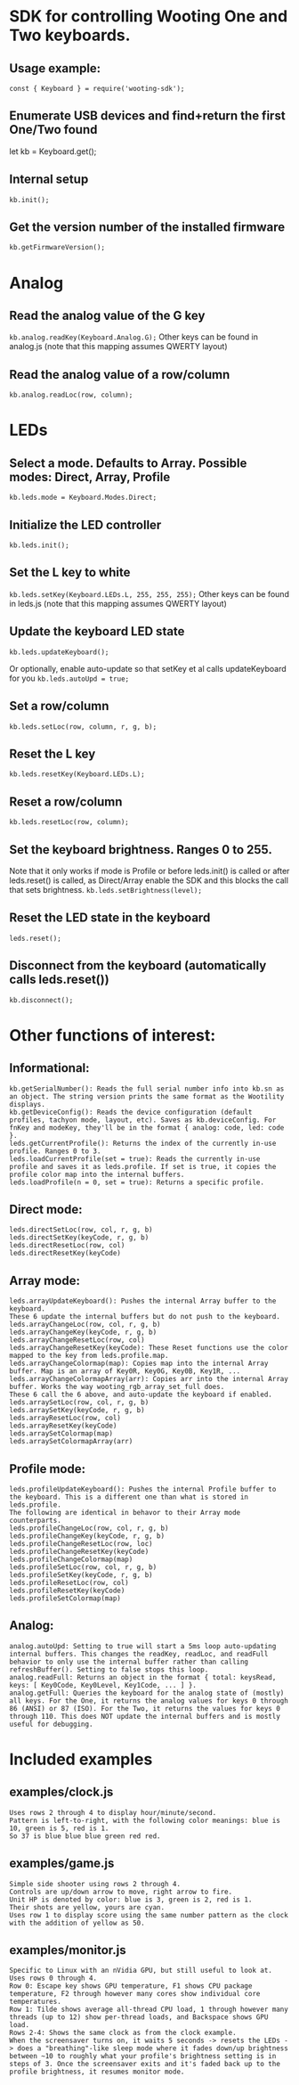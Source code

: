 # SDK for controlling Wooting One and Two keyboards.

## Usage example:

`const { Keyboard } = require('wooting-sdk');`

## Enumerate USB devices and find+return the first One/Two found
let kb = Keyboard.get();

## Internal setup
`kb.init();`

## Get the version number of the installed firmware
`kb.getFirmwareVersion();`

# Analog

## Read the analog value of the G key
`kb.analog.readKey(Keyboard.Analog.G);`
Other keys can be found in analog.js (note that this mapping assumes QWERTY layout)

## Read the analog value of a row/column
`kb.analog.readLoc(row, column);`

# LEDs

## Select a mode. Defaults to Array. Possible modes: Direct, Array, Profile
`kb.leds.mode = Keyboard.Modes.Direct;`

## Initialize the LED controller
`kb.leds.init();`

## Set the L key to white
`kb.leds.setKey(Keyboard.LEDs.L, 255, 255, 255);`
Other keys can be found in leds.js (note that this mapping assumes QWERTY layout)

## Update the keyboard LED state
`kb.leds.updateKeyboard();`

Or optionally, enable auto-update so that setKey et al calls updateKeyboard for you
`kb.leds.autoUpd = true;`

## Set a row/column
`kb.leds.setLoc(row, column, r, g, b);`

## Reset the L key
`kb.leds.resetKey(Keyboard.LEDs.L);`

## Reset a row/column
`kb.leds.resetLoc(row, column);`

## Set the keyboard brightness. Ranges 0 to 255.  
Note that it only works if mode is Profile or before leds.init() is called or after leds.reset() is called, as Direct/Array enable the SDK and this blocks the call that sets brightness.
`kb.leds.setBrightness(level);`

## Reset the LED state in the keyboard
`leds.reset();`

## Disconnect from the keyboard (automatically calls leds.reset())
`kb.disconnect();`


# Other functions of interest:

## Informational:
```
kb.getSerialNumber(): Reads the full serial number info into kb.sn as an object. The string version prints the same format as the Wootility displays.
kb.getDeviceConfig(): Reads the device configuration (default profiles, tachyon mode, layout, etc). Saves as kb.deviceConfig. For fnKey and modeKey, they'll be in the format { analog: code, led: code }.
leds.getCurrentProfile(): Returns the index of the currently in-use profile. Ranges 0 to 3.
leds.loadCurrentProfile(set = true): Reads the currently in-use profile and saves it as leds.profile. If set is true, it copies the profile color map into the internal buffers.
leds.loadProfile(n = 0, set = true): Returns a specific profile.
```

## Direct mode:
```
leds.directSetLoc(row, col, r, g, b)
leds.directSetKey(keyCode, r, g, b)
leds.directResetLoc(row, col)
leds.directResetKey(keyCode)
```

## Array mode:
```
leds.arrayUpdateKeyboard(): Pushes the internal Array buffer to the keyboard.
These 6 update the internal buffers but do not push to the keyboard.
leds.arrayChangeLoc(row, col, r, g, b)
leds.arrayChangeKey(keyCode, r, g, b)
leds.arrayChangeResetLoc(row, col)
leds.arrayChangeResetKey(keyCode): These Reset functions use the color mapped to the key from leds.profile.map.
leds.arrayChangeColormap(map): Copies map into the internal Array buffer. Map is an array of Key0R, Key0G, Key0B, Key1R, ...
leds.arrayChangeColormapArray(arr): Copies arr into the internal Array buffer. Works the way wooting_rgb_array_set_full does.
These 6 call the 6 above, and auto-update the keyboard if enabled.
leds.arraySetLoc(row, col, r, g, b)
leds.arraySetKey(keyCode, r, g, b)
leds.arrayResetLoc(row, col)
leds.arrayResetKey(keyCode)
leds.arraySetColormap(map)
leds.arraySetColormapArray(arr)
```

## Profile mode:
```
leds.profileUpdateKeyboard(): Pushes the internal Profile buffer to the keyboard. This is a different one than what is stored in leds.profile.
The following are identical in behavor to their Array mode counterparts.
leds.profileChangeLoc(row, col, r, g, b)
leds.profileChangeKey(keyCode, r, g, b)
leds.profileChangeResetLoc(row, loc)
leds.profileChangeResetKey(keyCode)
leds.profileChangeColormap(map)
leds.profileSetLoc(row, col, r, g, b)
leds.profileSetKey(keyCode, r, g, b)
leds.profileResetLoc(row, col)
leds.profileResetKey(keyCode)
leds.profileSetColormap(map)
```

## Analog:
```
analog.autoUpd: Setting to true will start a 5ms loop auto-updating internal buffers. This changes the readKey, readLoc, and readFull behavior to only use the internal buffer rather than calling refreshBuffer(). Setting to false stops this loop.
analog.readFull: Returns an object in the format { total: keysRead, keys: [ Key0Code, Key0Level, Key1Code, ... ] }.
analog.getFull: Queries the keyboard for the analog state of (mostly) all keys. For the One, it returns the analog values for keys 0 through 86 (ANSI) or 87 (ISO). For the Two, it returns the values for keys 0 through 110. This does NOT update the internal buffers and is mostly useful for debugging.
```

# Included examples

## examples/clock.js
```
Uses rows 2 through 4 to display hour/minute/second.
Pattern is left-to-right, with the following color meanings: blue is 10, green is 5, red is 1.
So 37 is blue blue blue green red red.
```

## examples/game.js
```
Simple side shooter using rows 2 through 4.
Controls are up/down arrow to move, right arrow to fire.
Unit HP is denoted by color: blue is 3, green is 2, red is 1.
Their shots are yellow, yours are cyan.
Uses row 1 to display score using the same number pattern as the clock with the addition of yellow as 50.
```

## examples/monitor.js
```
Specific to Linux with an nVidia GPU, but still useful to look at.
Uses rows 0 through 4.
Row 0: Escape key shows GPU temperature, F1 shows CPU package temperature, F2 through however many cores show individual core temperatures.
Row 1: Tilde shows average all-thread CPU load, 1 through however many threads (up to 12) show per-thread loads, and Backspace shows GPU load.
Rows 2-4: Shows the same clock as from the clock example.
When the screensaver turns on, it waits 5 seconds -> resets the LEDs -> does a "breathing"-like sleep mode where it fades down/up brightness between ~10 to roughly what your profile's brightness setting is in steps of 3. Once the screensaver exits and it's faded back up to the profile brightness, it resumes monitor mode.
```
  

